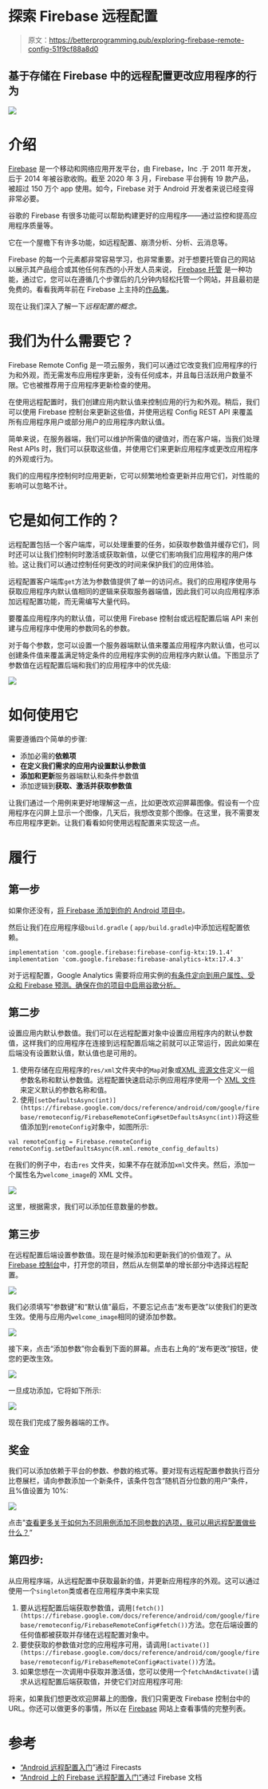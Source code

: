 # 探索 Firebase 远程配置

> 原文：<https://betterprogramming.pub/exploring-firebase-remote-config-51f9cf88a8d0>

## 基于存储在 Firebase 中的远程配置更改应用程序的行为

![](img/0f12ec7df039bbcfb9f2981c3128d00c.png)

# 介绍

[Firebase](https://firebase.google.com/) 是一个移动和网络应用开发平台，由 Firebase，Inc .于 2011 年开发，后于 2014 年被谷歌收购。截至 2020 年 3 月，Firebase 平台拥有 19 款产品，被超过 150 万个 app 使用。如今，Firebase 对于 Android 开发者来说已经变得非常必要。

谷歌的 Firebase 有很多功能可以帮助构建更好的应用程序——通过监控和提高应用程序质量等。

它在一个屋檐下有许多功能，如远程配置、崩溃分析、分析、云消息等。

Firebase 的每一个元素都非常容易学习，也非常重要。对于想要托管自己的网站以展示其产品组合或其他任何东西的小开发人员来说， [Firebase 托管](https://firebase.google.com/products/hosting) 是一种功能，通过它，您可以在遵循几个步骤后的几分钟内轻松托管一个网站，并且最初是免费的。看看我两年前在 Firebase 上主持的[作品集](https://androidappz.co.in/)。

现在让我们深入了解一下*远程配置的概念。*

# 我们为什么需要它？

Firebase Remote Config 是一项云服务，我们可以通过它改变我们应用程序的行为和外观，而无需发布应用程序更新，没有任何成本，并且每日活跃用户数量不限。它也被推荐用于应用程序更新检查的使用。

在使用远程配置时，我们创建应用内默认值来控制应用的行为和外观。稍后，我们可以使用 Firebase 控制台来更新这些值，并使用远程 Config REST API 来覆盖所有应用程序用户或部分用户的应用程序内默认值。

简单来说，在服务器端，我们可以维护所需值的键值对，而在客户端，当我们处理 Rest APIs 时，我们可以获取这些值，并使用它们来更新应用程序或更改应用程序的外观或行为。

我们的应用程序控制何时应用更新，它可以频繁地检查更新并应用它们，对性能的影响可以忽略不计。

# 它是如何工作的？

远程配置包括一个客户端库，可以处理重要的任务，如获取参数值并缓存它们，同时还可以让我们控制何时激活或获取新值，以便它们影响我们应用程序的用户体验。这让我们可以通过控制任何更改的时间来保护我们的应用体验。

远程配置客户端库`get`方法为参数值提供了单一的访问点。我们的应用程序使用与获取应用程序内默认值相同的逻辑来获取服务器端值，因此我们可以向应用程序添加远程配置功能，而无需编写大量代码。

要覆盖应用程序内的默认值，可以使用 Firebase 控制台或远程配置后端 API 来创建与应用程序中使用的参数同名的参数。

对于每个参数，您可以设置一个服务器端默认值来覆盖应用程序内默认值，也可以创建条件值来覆盖满足特定条件的应用程序实例的应用程序内默认值。下图显示了参数值在远程配置后端和我们的应用程序中的优先级:

![](img/a840524a182351a9bd0f122de9c8c003.png)

# 如何使用它

需要遵循四个简单的步骤:

*   添加必需的**依赖项**
*   **在定义我们需求的应用内设置默认参数值**
*   **添加和更新**服务器端默认和条件参数值
*   添加逻辑到**获取、激活并获取参数值**

让我们通过一个用例来更好地理解这一点，比如更改欢迎屏幕图像。假设有一个应用程序在闪屏上显示一个图像，几天后，我想改变那个图像。在这里，我不需要发布应用程序更新。让我们看看如何使用远程配置来实现这一点。

# 履行

## **第一步**

如果你还没有，[将 Firebase 添加到你的 Android 项目中](https://firebase.google.com/docs/android/setup)。

然后让我们在应用程序级`build.gradle` ( `app/build.gradle`)中添加远程配置依赖。

```
implementation 'com.google.firebase:firebase-config-ktx:19.1.4'
implementation 'com.google.firebase:firebase-analytics-ktx:17.4.3'
```

对于远程配置，Google Analytics 需要将应用实例的[有条件定向到用户属性、受众和 Firebase 预测。确保在你的项目中启用谷歌分析。](https://firebase.google.com/docs/remote-config/parameters#conditions_rules_and_conditional_values)

## **第二步**

设置应用内默认参数值。我们可以在远程配置对象中设置应用程序内的默认参数值，这样我们的应用程序在连接到远程配置后端之前就可以正常运行，因此如果在后端没有设置默认值，默认值也是可用的。

1.  使用存储在应用程序的`res/xml`文件夹中的`Map`对象或[XML 资源文件](https://developer.android.com/guide/topics/resources/providing-resources.html)定义一组参数名称和默认参数值。远程配置快速启动示例应用程序使用一个 [XML 文件](https://github.com/firebase/quickstart-android/blob/master/config/app/src/main/res/xml/remote_config_defaults.xml)来定义默认的参数名称和值。
2.  使用`[setDefaultsAsync(int)](https://firebase.google.com/docs/reference/android/com/google/firebase/remoteconfig/FirebaseRemoteConfig#setDefaultsAsync(int))`将这些值添加到`remoteConfig`对象中，如图所示:

```
val remoteConfig = Firebase.remoteConfig
remoteConfig.setDefaultsAsync(R.xml.remote_config_defaults)
```

在我们的例子中，右击`res` 文件夹，如果不存在就添加`xml`文件夹。然后，添加一个属性名为`welcome_image`的 XML 文件。

![](img/24fce5b14f533c3b0b42dfb4461de868.png)

这里，根据需求，我们可以添加任意数量的参数。

## **第三步**

在远程配置后端设置参数值。现在是时候添加和更新我们的价值观了。从 [Firebase 控制台](https://console.firebase.google.com/)中，打开您的项目，然后从左侧菜单的增长部分中选择远程配置。

![](img/0053d9acdd66fe86529f3622c49f2032.png)

我们必须填写“参数键”和“默认值”最后，不要忘记点击“发布更改”以使我们的更改生效。使用与应用内`welcome_image`相同的键添加参数。

![](img/cd81dce0f113ac2c0a160d28d004ebba.png)

接下来，点击“添加参数”你会看到下面的屏幕。点击右上角的“发布更改”按钮，使您的更改生效。

![](img/74478bf7df2b09f6211830eafee0bbab.png)

一旦成功添加，它将如下所示:

![](img/272bd727ce59f42842fe930aeb8f3487.png)

现在我们完成了服务器端的工作。

## 奖金

我们可以添加依赖于平台的参数、参数的格式等。要对现有远程配置参数执行百分比卷展栏，请向参数添加一个新条件，该条件包含“随机百分位数的用户”条件，且%值设置为 10%:

![](img/390d92fd3d171a0344e8689f54ebae8d.png)

点击"[查看更多关于如何为不同用例添加不同参数的选项，我可以用远程配置做些什么？](https://firebase.google.com/docs/remote-config/use-cases)”

## **第四步:**

从应用程序端，从远程配置中获取最新的值，并更新应用程序的外观。这可以通过使用一个`singleton`类或者在应用程序类中来实现

1.  要从远程配置后端获取参数值，调用`[fetch()](https://firebase.google.com/docs/reference/android/com/google/firebase/remoteconfig/FirebaseRemoteConfig#fetch())`方法。您在后端设置的任何值都被获取并存储在远程配置对象中。
2.  要使获取的参数值对您的应用程序可用，请调用`[activate()](https://firebase.google.com/docs/reference/android/com/google/firebase/remoteconfig/FirebaseRemoteConfig#activate())`方法。
3.  如果您想在一次调用中获取并激活值，您可以使用一个`fetchAndActivate()`请求从远程配置后端获取值，并使它们对应用程序可用:

将来，如果我们想更改欢迎屏幕上的图像，我们只需更改 Firebase 控制台中的 URL。你还可以做更多的事情，所以在 [Firebase](https://firebase.google.com/) 网站上查看事情的完整列表。

# 参考

*   [“Android 远程配置入门](https://www.youtube.com/watch?v=XbNcQqoi_S8&feature=emb_logo)”通过 Firecasts
*   [“Android 上的 Firebase 远程配置入门”](https://firebase.google.com/docs/remote-config/use-config-android)通过 Firebase 文档